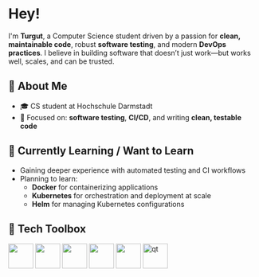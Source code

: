 # Hey! 

I'm **Turgut**, a Computer Science student driven by a passion for **clean, maintainable code**, robust **software testing**, and modern **DevOps practices**. 
I believe in building software that doesn’t just work—but works well, scales, and can be trusted.

## 🚀 About Me
- 🎓 CS student at Hochschule Darmstadt
- 🧪 Focused on: **software testing**, **CI/CD**, and writing **clean, testable code**

## 🌱 Currently Learning / Want to Learn
- Gaining deeper experience with automated testing and CI workflows
- Planning to learn:
  - **Docker** for containerizing applications
  - **Kubernetes** for orchestration and deployment at scale
  - **Helm** for managing Kubernetes configurations


## 🧰 Tech Toolbox

<p align="left">
  <img src="https://cdn.jsdelivr.net/gh/devicons/devicon/icons/python/python-original.svg" width="50" />
  <img src="https://cdn.jsdelivr.net/gh/devicons/devicon/icons/cplusplus/cplusplus-original.svg" width="50" />
  <img src="https://cdn.jsdelivr.net/gh/devicons/devicon/icons/jenkins/jenkins-original.svg" width="50" />
  <img src="https://cdn.jsdelivr.net/gh/devicons/devicon/icons/git/git-original.svg" width="50" />
  <img src="https://cdn.jsdelivr.net/gh/devicons/devicon/icons/linux/linux-original.svg" width="50" />
  <img src="https://upload.wikimedia.org/wikipedia/commons/0/0b/Qt_logo_2016.svg" alt="qt" width="50"/>
</p>

